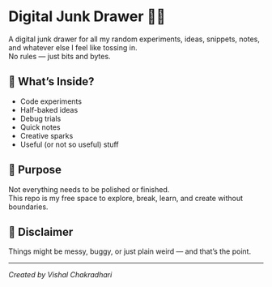 # Digital Junk Drawer 🧠💾

A digital junk drawer for all my random experiments, ideas, snippets, notes, and whatever else I feel like tossing in.  
No rules — just bits and bytes.

## 📎 What’s Inside?

- Code experiments  
- Half-baked ideas  
- Debug trials  
- Quick notes  
- Creative sparks  
- Useful (or not so useful) stuff

## 🎯 Purpose

Not everything needs to be polished or finished.  
This repo is my free space to explore, break, learn, and create without boundaries.

## 🚧 Disclaimer

Things might be messy, buggy, or just plain weird — and that’s the point.

---

*Created by Vishal Chakradhari*
